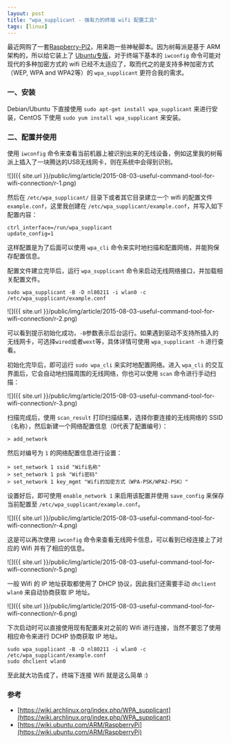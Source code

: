 ```yaml
---
layout: post
title: "wpa_supplicant - 强有力的终端 wifi 配置工具"
tags: [linux]
---
```


最近网购了一套[Raspberry-Pi2](https://www.raspberrypi.org/blog/raspberry-pi-2-on-sale/)，用来跑一些神秘脚本。因为树莓派是基于 ARM 架构的，所以给它装上了 [Ubuntu专版](https://wiki.ubuntu.com/ARM/RaspberryPi)，对于终端下基本的 `iwconfig` 命令可能对现代的多种加密方式的 wifi 已经不太适应了，取而代之的是支持多种加密方式（WEP, WPA and WPA2等）的 `wpa_supplicant` 更符合我的需求。

### 一、安装

Debian/Ubuntu 下直接使用 `sudo apt-get install wpa_supplicant` 来进行安装，CentOS 下使用 `sudo yum install wpa_supplicant` 来安装。

### 二、配置并使用

使用 `iwconfig` 命令来查看当前机器上被识别出来的无线设备，例如这里我的树莓派上插入了一块腾达的USB无线网卡，则在系统中会得到识别。

![]({{ site.url }}/public/img/article/2015-08-03-useful-command-tool-for-wifi-connection/r-1.png)

然后在 `/etc/wpa_supplicant/` 目录下或者其它目录建立一个 wifi 的配置文件 `example.conf`，这里我创建在 `/etc/wpa_supplicant/example.conf`，并写入如下配置内容：

	ctrl_interface=/run/wpa_supplicant
	update_config=1

这样配置是为了后面可以使用 `wpa_cli` 命令来实时地扫描和配置网络，并能狗保存配置信息。

配置文件建立完毕后，运行 `wpa_supplicant` 命令来启动无线网络接口，并加载相关配置文件。

	sudo wpa_supplicant -B -D nl80211 -i wlan0 -c /etc/wpa_supplicant/example.conf
	
![]({{ site.url }}/public/img/article/2015-08-03-useful-command-tool-for-wifi-connection/r-2.png)

可以看到提示初始化成功，`-B`参数表示后台运行。如果遇到驱动不支持所插入的无线网卡，可选择`wired`或者`wext`等，具体详情可使用 `wpa_supplicant -h` 进行查看。

初始化完毕后，即可运行 `sudo wpa_cli` 来实时地配置网络。进入 `wpa_cli` 的交互界面后，它会自动地扫描周围的无线网络，你也可以使用 `scan` 命令进行手动扫描：

![]({{ site.url }}/public/img/article/2015-08-03-useful-command-tool-for-wifi-connection/r-3.png)

扫描完成后，使用 `scan_result` 打印扫描结果，选择你要连接的无线网络的 SSID（名称），然后新建一个网络配置信息（0代表了配置编号）：

	> add_network
	
然后对编号为 `1` 的网络配置信息进行设置：

	> set_network 1 ssid "Wifi名称"
	> set_network 1 psk "Wifi密码"
	> set_network 1 key_mgmt "Wifi的加密方式（WPA-PSK/WPA2-PSK）"

设置好后，即可使用 `enable_network 1` 来启用该配置并使用 `save_config` 来保存当前配置至 `/etc/wpa_supplicant/example.conf`。

![]({{ site.url }}/public/img/article/2015-08-03-useful-command-tool-for-wifi-connection/r-4.png)

这是可以再次使用 `iwconfig` 命令来查看无线网卡信息，可以看到已经连接上了对应的 Wifi 并有了相应的信息。

![]({{ site.url }}/public/img/article/2015-08-03-useful-command-tool-for-wifi-connection/r-5.png)

一般 Wifi 的 IP 地址获取都使用了 DHCP 协议，因此我们还需要手动 `dhclient wlan0` 来自动协商获取 IP 地址。

![]({{ site.url }}/public/img/article/2015-08-03-useful-command-tool-for-wifi-connection/r-6.png)

下次启动时可以直接使用现有配置来对之前的 Wifi 进行连接，当然不要忘了使用相应命令来进行 DCHP 协商获取 IP 地址。

	sudo wpa_supplicant -B -D nl80211 -i wlan0 -c /etc/wpa_supplicant/example.conf
	sudo dhclient wlan0
	
至此就大功告成了，终端下连接 Wifi 就是这么简单 :)

### 参考

* [https://wiki.archlinux.org/index.php/WPA_supplicant](https://wiki.archlinux.org/index.php/WPA_supplicant)
* [https://wiki.ubuntu.com/ARM/RaspberryPi](https://wiki.ubuntu.com/ARM/RaspberryPi)
